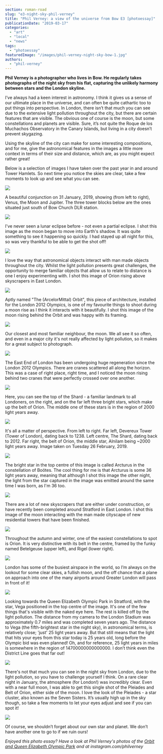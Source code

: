 ```yaml
---
section: roman-road
slug: "e3-night-sky-phil-verney"
title: "Phil Verney: a view of the universe from Bow E3 [photoessay]"
publicationDate: "2019-03-17"
categories: 
  - "art"
  - "local"
  - "news"
tags: 
  - "photoessay"
featuredImage: "/images/phil-verney-night-sky-bow-1.jpg"
authors: 
  - "phil-verney"
---
```


**Phil Verney is a photographer who lives in Bow. He regularly takes photographs of the night sky from his flat, capturing the unlikely harmony between stars and the London skyline.**

I’ve always had a keen interest in astronomy. I think it gives us a sense of our ultimate place in the universe, and can often be quite cathartic too to put things into perspective. In London, there isn’t that much you can see due to the extensive light pollution throughout the city, but there are certain features that are visible. The obvious one of course is the moon, but some constellations and planets are visible. Sure, it’s not quite the Roque de los Muchachos Observatory in the Canary Islands, but living in a city doesn’t prevent skygazing.

Using the skyline of the city can make for some interesting compositions, and for me, give the astronomical features in the images a little more context in terms of their size and distance, which are, as you might expect rather great!

Below is a selection of images I have taken over the past year in and around Tower Hamlets. So next time you notice the skies are clear, take a few moments to look up and see what you can see.

![](/images/phil-verney-night-sky-bow-1-1024x657.jpg)

A beautiful conjunction on 31 January, 2019, showing (from left to right), Venus, the Moon and Jupiter. The three tower blocks below are the ones situated just south of Bow Church DLR station.

![](/images/phil-verney-night-sky-bow-2-1024x1024.jpg)

I've never seen a lunar eclipse before - not even a partial eclipse. I shot this image as the moon began to move into Earth's shadow. It was quite something to see it happening so quickly. I had stayed up all night for this, so was very thankful to be able to get the shot off!

![](/images/phil-verney-night-sky-bow-3-1024x960.jpg)

I love the way that astronomical objects interact with man made objects throughout the city. Whilst the light pollution presents great challenges, the opportunity to merge familiar objects that allow us to relate to distance is one I enjoy experimenting with. I shot this image of Orion rising above skyscrapers in East London.

![](/images/phil-verney-night-sky-bow-4-1024x1024.jpg)

Aptly named "The (ArcelorMittal) Orbit", this piece of architecture, installed for the London 2012 Olympics, is one of my favourite things to shoot during a moon rise as I think it interacts with it beautifully. I shot this image of the moon rising behind the Orbit and was happy with its framing.

![](/images/phil-verney-night-sky-bow-5-1024x1024.jpg)

Our closest and most familiar neighbour, the moon. We all see it so often, and even in a major city it's not really affected by light pollution, so it makes for a great subject to photograph.

![](/images/phil-verney-night-sky-bow-6-1024x1280.jpg)

The East End of London has been undergoing huge regeneration since the London 2012 Olympics. There are cranes scattered all along the horizon. This was a case of right place, right time, and I noticed the moon rising behind two cranes that were perfectly crossed over one another.

![](/images/phil-verney-night-sky-bow-7-1024x677.jpg)

Here, you can see the top of the Shard - a familiar landmark to all Londoners, on the right, and on the far left three bright stars, which make up the belt of Orion. The middle one of these stars is in the region of 2000 light years away.

![](/images/phil-verney-night-sky-bow-8-1024x1090.jpg)

It's all a matter of perspective. From left to right. Far left, Devereux Tower (Tower of London), dating back to 1238. Left centre, The Shard, dating back to 2012. Far right, the belt of Orion, the middle star, Alnilam being ~2000 light years away. Image taken on Tuesday 26 February, 2019.

![](/images/phil-verney-night-sky-bow-9-1024x1180.jpg)

The bright star in the top centre of this image is called Arcturus in the constellation of Boötes. The cool thing for me is that Arcturus is some 36 light years away, meaning that although I shot this image the other night, the light from the star captured in the image was emitted around the same time I was born, as I'm 36 too.

![](/images/phil-verney-night-sky-bow-10-1024x917.jpg)

There are a lot of new skyscrapers that are either under construction, or have recently been completed around Stratford in East London. I shot this image of the moon interacting with the man made cityscape of new residential towers that have been finished.

![](/images/phil-verney-night-sky-bow-11-1024x879.jpg)

Throughout the autumn and winter, one of the easiest constellations to spot is Orion. It is very distinctive with its belt in the centre, framed by the funky named Betelgeuse (upper left), and Rigel (lower right).

![](/images/phil-verney-night-sky-bow-12-1024x1024.jpg)

London has some of the busiest airspace in the world, so I’m always on the lookout for some clear skies, a fullish moon, and the off chance that a plane on approach into one of the many airports around Greater London will pass in front of it!

![](/images/phil-verney-night-sky-bow-13-1024x816.jpg)

Looking towards the Queen Elizabeth Olympic Park in Stratford, with the star, Vega positioned in the top centre of the image. It's one of the few things that's visible with the naked eye here. The rest is killed off by the light pollution. The distance from my camera to the London Stadium was approximately 0.7 miles and was completed seven years ago. The distance to Vega (the fifth-brightest star in the night sky), in astronomical terms, is relatively close; 'just' 25 light years away. But that still means that the light that hits your eyes from this star today is 25 years old, long before the Olympic bid was even planned! Oh, and for reference, 25 light years in miles is somewhere in the region of 14700000000000000. I don’t think even the District Line goes that far out!

![](/images/phil-verney-night-sky-bow-14-1024x1251.jpg)

There's not that much you can see in the night sky from London, due to the light pollution, so you have to challenge yourself I think. On a rare clear night in January, the atmosphere (for London!) was incredibly clear. Even with a near full moon, I was able to get this single shot of the Pleiades and Belt of Orion, either side of the moon. I love the look of the Pleiades - a star cluster, also known as the Seven Sisters. It’s usually high up in the sky though, so take a few moments to let your eyes adjust and see if you can spot it!

![](/images/phil-verney-night-sky-bow-15-1024x683.jpg)

Of course, we shouldn’t forget about our own star and planet. We don’t have another one to go to if we ruin ours!

_Enjoyed this photo essay? Have a look at Phil Verney's photos of the_ [_Orbit and Queen Elizabeth Olympic Park_](https://romanroadlondon.com/phil-verney-photos-the-orbit-queen-elizabeth-olympic-park/) _and at instagram.com/philverney_


